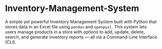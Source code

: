 # Inventory-Management-System
A simple yet powerful Inventory Management System built with Python that stores data in an Excel file using `pandas` and `openpyxl`. This system lets users manage products in a store with options to add, update, delete, search, and generate inventory reports — all via a Command-Line Interface (CLI).
